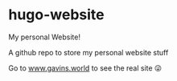 # hugo-website
My personal Website!

A github repo to store my personal website stuff

Go to www.gavins.world to see the real site 😜
